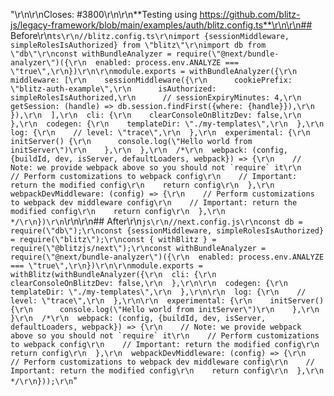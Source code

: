 "<!--\r\nThanks for opening a PR! Your contribution is much appreciated.\r\nTo make sure your PR is handled as smoothly as possible please:\r\n - Link issue via \"Closes #[issue_number]\r\n - Choose & follow the right checklist for the change that you're making:\r\n-->\r\n\r\nCloses: #3800\r\n\r\n**Testing using https://github.com/blitz-js/legacy-framework/blob/main/examples/auth/blitz.config.ts**\r\n\r\n## Before\r\n```ts\r\n//blitz.config.ts\r\nimport {sessionMiddleware, simpleRolesIsAuthorized} from \"blitz\"\r\nimport db from \"db\"\r\nconst withBundleAnalyzer = require(\"@next/bundle-analyzer\")({\r\n  enabled: process.env.ANALYZE === \"true\",\r\n})\r\n\r\nmodule.exports = withBundleAnalyzer({\r\n  middleware: [\r\n    sessionMiddleware({\r\n      cookiePrefix: \"blitz-auth-example\",\r\n      isAuthorized: simpleRolesIsAuthorized,\r\n      // sessionExpiryMinutes: 4,\r\n      getSession: (handle) => db.session.findFirst({where: {handle}}),\r\n    }),\r\n  ],\r\n  cli: {\r\n    clearConsoleOnBlitzDev: false,\r\n  },\r\n  codegen: {\r\n    templateDir: \"./my-templates\",\r\n  },\r\n  log: {\r\n    // level: \"trace\",\r\n  },\r\n  experimental: {\r\n    initServer() {\r\n      console.log(\"Hello world from initServer\")\r\n    },\r\n  },\r\n  /*\r\n  webpack: (config, {buildId, dev, isServer, defaultLoaders, webpack}) => {\r\n    // Note: we provide webpack above so you should not `require` it\r\n    // Perform customizations to webpack config\r\n    // Important: return the modified config\r\n    return config\r\n  },\r\n  webpackDevMiddleware: (config) => {\r\n    // Perform customizations to webpack dev middleware config\r\n    // Important: return the modified config\r\n    return config\r\n  },\r\n  */\r\n})\r\n```\r\n\r\n## After\r\n```js\r\n//next.config.js\r\nconst db = require(\"db\");\r\nconst {sessionMiddleware, simpleRolesIsAuthorized} = require(\"blitz\");\r\nconst { withBlitz } = require(\"@blitzjs/next\");\r\nconst withBundleAnalyzer = require(\"@next/bundle-analyzer\")({\r\n  enabled: process.env.ANALYZE === \"true\",\r\n})\r\n\r\nmodule.exports = withBlitz(withBundleAnalyzer({\r\n  cli: {\r\n    clearConsoleOnBlitzDev: false,\r\n  },\r\n\r\n  codegen: {\r\n    templateDir: \"./my-templates\",\r\n  },\r\n\r\n  log: {\r\n    // level: \"trace\",\r\n  },\r\n\r\n  experimental: {\r\n    initServer() {\r\n      console.log(\"Hello world from initServer\")\r\n    },\r\n  }\r\n  /*\r\n  webpack: (config, {buildId, dev, isServer, defaultLoaders, webpack}) => {\r\n    // Note: we provide webpack above so you should not `require` it\r\n    // Perform customizations to webpack config\r\n    // Important: return the modified config\r\n    return config\r\n  },\r\n  webpackDevMiddleware: (config) => {\r\n    // Perform customizations to webpack dev middleware config\r\n    // Important: return the modified config\r\n    return config\r\n  },\r\n  */\r\n}));\r\n```"